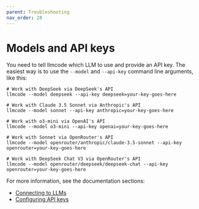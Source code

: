 ```yaml
---
parent: Troubleshooting
nav_order: 28
---
```


# Models and API keys

You need to tell llmcode which LLM to use and provide an API key.
The easiest way is to use the `--model` and `--api-key`
command line arguments, like this:

```
# Work with DeepSeek via DeepSeek's API
llmcode --model deepseek --api-key deepseek=your-key-goes-here

# Work with Claude 3.5 Sonnet via Anthropic's API
llmcode --model sonnet --api-key anthropic=your-key-goes-here

# Work with o3-mini via OpenAI's API
llmcode --model o3-mini --api-key openai=your-key-goes-here

# Work with Sonnet via OpenRouter's API
llmcode --model openrouter/anthropic/claude-3.5-sonnet --api-key openrouter=your-key-goes-here

# Work with DeepSeek Chat V3 via OpenRouter's API
llmcode --model openrouter/deepseek/deepseek-chat --api-key openrouter=your-key-goes-here
```

For more information, see the documentation sections:

- [Connecting to LLMs](https://llmcode.khulnasoft.com/docs/llms.html)
- [Configuring API keys](https://llmcode.khulnasoft.com/docs/config/api-keys.html)
